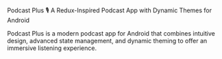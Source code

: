 
Podcast Plus 🎙️
A Redux-Inspired Podcast App with Dynamic Themes for Android

Podcast Plus is a modern podcast app for Android that combines intuitive design, advanced state management, and dynamic theming to offer an immersive listening experience.
